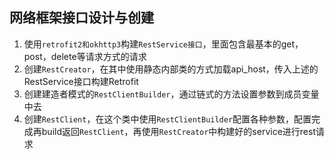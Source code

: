 
## 网络框架接口设计与创建

1. 使用`retrofit2和okhttp3`构建`RestService接口`，里面包含最基本的get，post，delete等请求方式的请求
2. 创建`RestCreator`，在其中使用静态内部类的方式加载api_host，传入上述的RestService接口构建Retrofit
3. 创建建造者模式的`RestClientBuilder`，通过链式的方法设置参数到成员变量中去
4. 创建`RestClient`，在这个类中使用`RestClientBuilder`配置各种参数，配置完成再build返回`RestClient`，再使用`RestCreator`中构建好的service进行rest请求